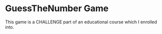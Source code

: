 # GuessTheNumber Game

This game is a CHALLENGE part of an educational course which I enrolled into.
